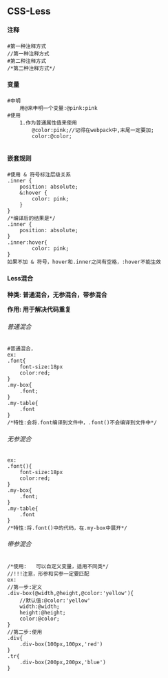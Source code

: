 ## CSS-Less

#### 注释

```less
#第一种注释方式
//第一种注释方式
#第二种注释方式
/*第二种注释方式*/
```

#### 变量

```less
#申明
	用@来申明一个变量:@pink:pink
#使用
    1.作为普通属性值来使用
       	@color:pink;//记得在webpack中,末尾一定要加;
		color:@color;
		
```

#### 嵌套规则

```less
#使用 & 符号标注层级关系
.inner {
    position: absolute;
    &:hover {
        color: pink;
    }
}
/*编译后的结果是*/
.inner {
    position: absolute;
}
.inner:hover{
        color: pink;
}
如果不加 & 符号，hover和.inner之间有空格，:hover不能生效
```

#### Less**混合**

**种类:	普通混合，无参混合，带参混合**

**作用:	用于解决代码重复**



###### 普通混合

```less
#普通混合，
ex:
.font{
    font-size:18px
    color:red;
}
.my-box{
    .font;
}
.my-table{
    .font
}
/*特性:会将.font编译到文件中，.font()不会编译到文件中*/
```

###### 无参混合

```LESS
ex:
.font(){
    font-size:18px
    color:red;
}
.my-box{
    .font;
}
.my-table{
    .font
}
/*特性:将.font()中的代码，在.my-box中展开*/
```

###### 带参混合

```less
/*使用:	可以自定义变量，适用不同类*/
//!!!注意，形参和实参一定要匹配
ex:
//第一步:定义
.div-box(@width,@height,@color:'yellow'){
    //默认值:@color:'yellow'
	width:@width;
    height:@height;
    color:@color;
}
//第二步:使用
.div{
    .div-box(100px,100px,'red')
}
.tr{
    .div-box(200px,200px,'blue')
}
```

